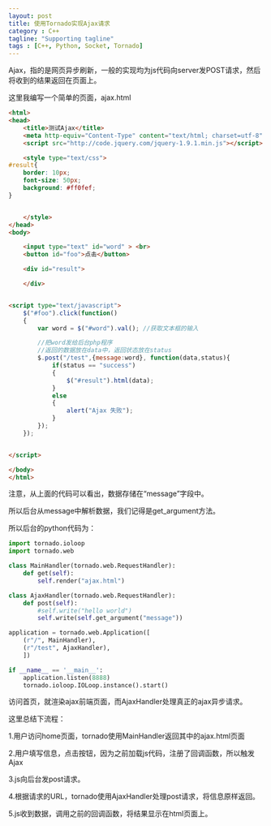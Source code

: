 ```yaml
---
layout: post
title: 使用Tornado实现Ajax请求
category : C++
tagline: "Supporting tagline"
tags : [C++, Python, Socket, Tornado]
---
```

Ajax，指的是网页异步刷新，一般的实现均为js代码向server发POST请求，然后将收到的结果返回在页面上。
   
  这里我编写一个简单的页面，ajax.html
  

```html
<html>
<head>
    <title>测试Ajax</title>
    <meta http-equiv="Content-Type" content="text/html; charset=utf-8" />
    <script src="http://code.jquery.com/jquery-1.9.1.min.js"></script>  

    <style type="text/css">
#result{
    border: 10px;
    font-size: 50px;
    background: #ff0fef;
}


    </style>
</head>
<body>

    <input type="text" id="word" > <br>
    <button id="foo">点击</button>

    <div id="result">

    </div>


<script type="text/javascript">
    $("#foo").click(function()
    {
        var word = $("#word").val(); //获取文本框的输入

        //把word发给后台php程序
        //返回的数据放在data中，返回状态放在status
        $.post("/test",{message:word}, function(data,status){
            if(status == "success")
            {
                $("#result").html(data);
            }
            else
            {
                alert("Ajax 失败");
            }
        });
    });


</script>

</body>
</html>
```
		

注意，从上面的代码可以看出，数据存储在“message”字段中。


所以后台从message中解析数据，我们记得是get_argument方法。


所以后台的python代码为：




```Python
import tornado.ioloop
import tornado.web

class MainHandler(tornado.web.RequestHandler):
    def get(self):
        self.render("ajax.html")

class AjaxHandler(tornado.web.RequestHandler):
    def post(self):
        #self.write("hello world")
        self.write(self.get_argument("message"))

application = tornado.web.Application([
    (r"/", MainHandler),
    (r"/test", AjaxHandler),
    ])

if __name__ == '__main__':
    application.listen(8888)
    tornado.ioloop.IOLoop.instance().start()
```
		
访问首页，就渲染ajax前端页面，而AjaxHandler处理真正的ajax异步请求。 

 


这里总结下流程：



  1.用户访问home页面，tornado使用MainHandler返回其中的ajax.html页面




  2.用户填写信息，点击按钮，因为之前加载js代码，注册了回调函数，所以触发Ajax




  3.js向后台发post请求。




  4.根据请求的URL，tornado使用AjaxHandler处理post请求，将信息原样返回。




  5.js收到数据，调用之前的回调函数，将结果显示在html页面上。

			